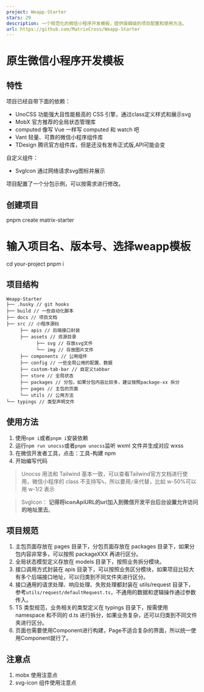 ```yaml
---
project: Weapp-Starter
stars: 29
description: 一个规范化的微信小程序开发模板，提供保姆级的项目配置和使用方法。
url: https://github.com/MatrixCross/Weapp-Starter
---
```


原生微信小程序开发模板
===========

特性
--

项目已经自带下面的依赖：

-   UnoCSS 功能强大且性能极高的 CSS 引擎，通过class定义样式和展示svg
-   MobX 官方推荐的全局状态管理库
-   computed 像写 Vue 一样写 computed 和 watch 吧
-   Vant 轻量、可靠的微信小程序组件库
-   TDesign 腾讯官方组件库，但是还没有发布正式版,API可能会变

自定义组件：

-   SvgIcon 通过网络请求svg图标并展示

项目配置了一个分包示例，可以按需求进行修改。

创建项目
----

pnpm create matrix-starter
# 输入项目名、版本号、选择weapp模板
cd your-project
pnpm i

项目结构
----

```
Weapp-Starter
├── .husky // git hooks
├── build // 一些自动化脚本
├── docs // 项目文档
├── src // 小程序源码
     ├── apis // 后端接口封装
     ├── assets // 资源目录
           ├── svg // 存放svg文件
           └── img // 存放图片文件
     ├── components // 公用组件
     ├── config // 一些全局公用的配置、数据
     ├── custom-tab-bar // 自定义tabbar
     ├── store // 全局状态
     ├── packages // 分包，如果分包内容比较多，建议按照package-xx 拆分
     ├── pages // 主包的页面
     └── utils // 公用方法
└── typings // 类型声明文件
```

使用方法
----

1.  使用`npm i`或者`pnpm i`安装依赖
2.  运行`npm run unocss`或者`pnpm unocss`监听 wxml 文件并生成对应 wxss
3.  在微信开发者工具，点击：工具-构建 npm
4.  开始编写代码

> Unocss 用法和 Tailwind 基本一致，可以查看Tailwind官方文档进行使用，微信小程序的 class 不支持写`%`，所以要用`/`来代替，比如 w-50%可以用 w-1/2 表示

> SvgIcon： **记得将iconApiURL的url加入到微信开发平台后台设置允许访问的地址里去**。

项目规范
----

1.  主包页面存放在 pages 目录下，分包页面存放在 packages 目录下，如果分包内容非常多，可以按照 packageXXX 再进行区分。
2.  全局状态模型定义存放在 models 目录下，按照业务拆分模块。
3.  接口调用方式封装在 apis 目录下，可以按照业务区分模块，如果项目比较大有多个后端接口地址，可以归类到不同文件夹进行区分。
4.  接口通用的请求处理、响应处理、失败处理都封装在 utils/request 目录下，参考`utils/request/defaultRequest.ts`，不通用的数据和逻辑操作通过参数传入。
5.  TS 类型规范，业务相关的类型定义在 typings 目录下，按需使用 namespace 和不同的 d.ts 进行拆分，如果业务复杂，还可以归类到不同文件夹进行区分。
6.  页面也需要使用Component进行构建，Page不适合复杂的界面，所以统一使用Component就行了。

注意点
---

1.  mobx 使用注意点
2.  svg-icon 组件使用注意点
